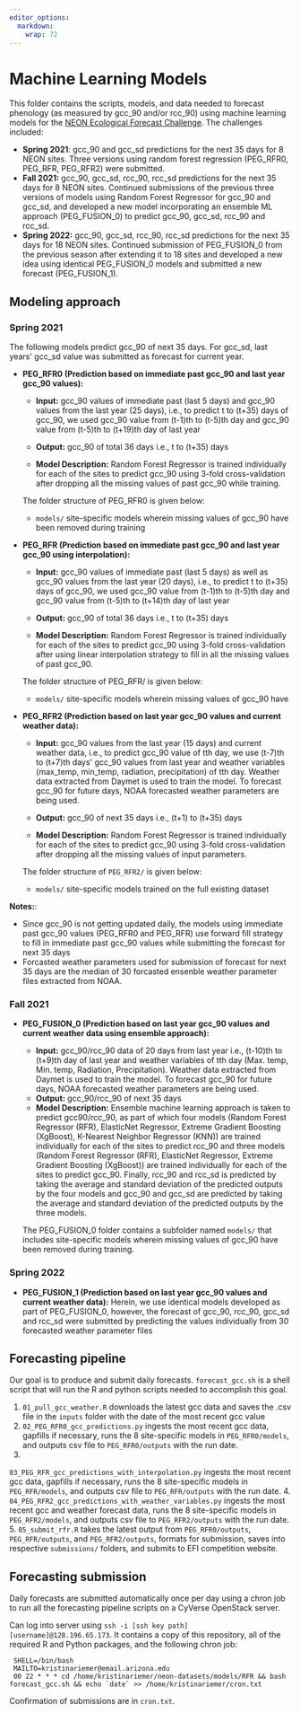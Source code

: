 ```yaml
---
editor_options: 
  markdown: 
    wrap: 72
---
```


# Machine Learning Models

This folder contains the scripts, models, and data needed to forecast
phenology (as measured by gcc_90 and/or rcc_90) using machine learning
models for the [NEON Ecological Forecast
Challenge](https://ecoforecast.org/efi-rcn-forecast-challenges/). The
challenges included: 

-   <b>Spring 2021</b>: gcc_90 and gcc_sd
predictions for the next 35 days for 8 NEON sites. Three versions using
random forest regression (PEG_RFR0, PEG_RFR, PEG_RFR2) were submitted.
-   <b>Fall 2021:</b> gcc_90, gcc_sd, rcc_90, rcc_sd predictions for the
    next 35 days for 8 NEON sites. Continued submissions of the previous
    three versions of models using Random Forest Regressor for gcc_90
    and gcc_sd, and developed a new model incorporating an ensemble ML
    approach (PEG_FUSION_0) to predict gcc_90, gcc_sd, rcc_90 and
    rcc_sd.
-   <b>Spring 2022:</b> gcc_90, gcc_sd, rcc_90, rcc_sd predictions for
    the next 35 days for 18 NEON sites. Continued submission of
    PEG_FUSION_0 from the previous season after extending it to 18 sites
    and developed a new idea using identical PEG_FUSION_0 models and
    submitted a new forecast (PEG_FUSION_1).

## Modeling approach

### Spring 2021

The following models predict gcc_90 of next 35 days. For gcc_sd, last
years' gcc_sd value was submitted as forecast for current year.

-   <b>PEG_RFR0 (Prediction based on immediate past gcc_90 and last year
    gcc_90 values):</b>

    -   <b>Input:</b> gcc_90 values of immediate past (last 5 days) and
        gcc_90 values from the last year (25 days), i.e., to predict t
        to (t+35) days of gcc_90, we used gcc_90 value from (t-1)th to
        (t-5)th day and gcc_90 value from (t-5)th to (t+19)th day of
        last year

    -   <b>Output:</b> gcc_90 of total 36 days i.e., t to (t+35) days

    -   <b>Model Description:</b> Random Forest Regressor is trained
        individually for each of the sites to predict gcc_90 using
        3-fold cross-validation after dropping all the missing values of
        past gcc_90 while training.

    The folder structure of PEG_RFR0 is given below:

    -   `models/` site-specific models wherein missing values of gcc_90
        have been removed during training

-   <b>PEG_RFR (Prediction based on immediate past gcc_90 and last year
    gcc_90 using interpolation):</b>

    -   <b>Input:</b> gcc_90 values of immediate past (last 5 days) as
        well as gcc_90 values from the last year (20 days), i.e., to
        predict t to (t+35) days of gcc_90, we used gcc_90 value from
        (t-1)th to (t-5)th day and gcc_90 value from (t-5)th to (t+14)th
        day of last year

    -   <b>Output:</b> gcc_90 of total 36 days i.e., t to (t+35) days

    -   <b>Model Description:</b> Random Forest Regressor is trained
        individually for each of the sites to predict gcc_90 using
        3-fold cross-validation after using linear interpolation
        strategy to fill in all the missing values of past gcc_90.

    The folder structure of PEG_RFR/ is given below:

    -   `models/` site-specific models wherein missing values of gcc_90
        have

-   <b>PEG_RFR2 (Prediction based on last year gcc_90 values and current
    weather data):</b>

    -   <b>Input:</b> gcc_90 values from the last year (15 days) and
        current weather data, i.e., to predict gcc_90 value of tth day,
        we use (t-7)th to (t+7)th days' gcc_90 values from last year and
        weather variables (max_temp, min_temp, radiation, precipitation)
        of tth day. Weather data extracted from Daymet is used to train
        the model. To forecast gcc_90 for future days, NOAA forecasted
        weather parameters are being used.

    -   <b>Output:</b> gcc_90 of next 35 days i.e., (t+1) to (t+35) days

    -   <b>Model Description:</b> Random Forest Regressor is trained
        individually for each of the sites to predict gcc_90 using
        3-fold cross-validation after dropping all the missing values of
        input parameters.

    The folder structure of `PEG_RFR2/` is given below:

    -   `models/` site-specific models trained on the full existing
        dataset

<b>Notes:</b>:

-   Since gcc_90 is not getting updated daily, the models using
    immediate past gcc_90 values (PEG_RFR0 and PEG_RFR) use forward fill
    strategy to fill in immediate past gcc_90 values while submitting
    the forecast for next 35 days
-   Forcasted weather parameters used for submission of forecast for
    next 35 days are the median of 30 forcasted ensenble weather
    parameter files extracted from NOAA.

### Fall 2021

-   <b>PEG_FUSION_0 (Prediction based on last year gcc_90 values and
    current weather data using ensemble approach):</b>
    -   <b>Input:</b> gcc_90/rcc_90 data of 20 days from last year i.e.,
        (t-10)th to (t+9)th day of last year and weather variables of
        tth day (Max. temp, Min. temp, Radiation, Precipitation).
        Weather data extracted from Daymet is used to train the model.
        To forecast gcc_90 for future days, NOAA forecasted weather
        parameters are being used.
    -   <b>Output:</b> gcc_90/rcc_90 of next 35 days
    -   <b>Model Description:</b> Ensemble machine learning approach is
        taken to predict gcc90/rcc_90, as part of which four models
        (Random Forest Regressor (RFR), ElasticNet Regressor, Extreme
        Gradient Boosting (XgBoost), K-Nearest Neighbor Regressor (KNN))
        are trained individually for each of the sites to predict rcc_90
        and three models (Random Forest Regressor (RFR), ElasticNet
        Regressor, Extreme Gradient Boosting (XgBoost)) are trained
        individually for each of the sites to predict gcc_90. Finally,
        rcc_90 and rcc_sd is predicted by taking the average and
        standard deviation of the predicted outputs by the four models
        and gcc_90 and gcc_sd are predicted by taking the average and
        standard deviation of the predicted outputs by the three models.

    The PEG_FUSION_0 folder contains a subfolder named `models/` that includes site-specific models wherein missing values of gcc_90 have been removed during training.

### Spring 2022

-   <b>PEG_FUSION_1 (Prediction based on last year gcc_90 values and
    current weather data):</b> Herein, we use identical models developed
    as part of PEG_FUSION_0, however, the forecast of gcc_90, rcc_90,
    gcc_sd and rcc_sd were submitted by predicting the values
    individually from 30 forecasted weather parameter files

## Forecasting pipeline

Our goal is to produce and submit daily forecasts. `forecast_gcc.sh` is
a shell script that will run the R and python scripts needed to
accomplish this goal. 

1. `01_pull_gcc_weather.R` downloads the latest
gcc data and saves the .csv file in the `inputs` folder with the date of
the most recent gcc value 
2. `02_PEG_RFR0_gcc_predictions.py` ingests
the most recent gcc data, gapfills if necessary, runs the 8
site-specific models in `PEG_RFR0/models`, and outputs csv file to
`PEG_RFR0/outputs` with the run date.
3.
`03_PEG_RFR_gcc_predictions_with_interpolation.py` ingests the most
recent gcc data, gapfills if necessary, runs the 8 site-specific models
in `PEG_RFR/models`, and outputs csv file to `PEG_RFR/outputs` with the
run date.
4. `04_PEG_RFR2_gcc_predictions_with_weather_variables.py`
ingests the most recent gcc and weather forecast data, runs the 8
site-specific models in `PEG_RFR2/models`, and outputs csv file to
`PEG_RFR2/outputs` with the run date. 
5. `05_submit_rfr.R` takes the
latest output from `PEG_RFR0/outputs`, `PEG_RFR/outputs`, and
`PEG_RFR2/outputs`, formats for submission, saves into respective
`submissions/` folders, and submits to EFI competition website.

## Forecasting submission

Daily forecasts are submitted automatically once per day using a chron
job to run all the forecasting pipeline scripts on a CyVerse OpenStack
server.

Can log into server using
`ssh -i [ssh key path] [username]@128.196.65.173`. It contains a copy of
this repository, all of the required R and Python packages, and the
following chron job:

     SHELL=/bin/bash
     MAILTO=kristinariemer@email.arizona.edu
     00 22 * * * cd /home/kristinariemer/neon-datasets/models/RFR && bash forecast_gcc.sh && echo `date` >> /home/kristinariemer/cron.txt

Confirmation of submissions are in `cron.txt`.
